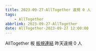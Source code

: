 ```yaml
---
title: 2023-09-27-AllTogether 違規 0 人
tags:
    - AllTogether
abbrlink: 2023-09-27-AllTogether
date: AllTogether-2023-09-27 12:00:00
---
```

AllTogether 板 [板規連結](https://www.ptt.cc/bbs/AllTogether/M.1643211430.A.5FB.html)
昨天違規 0 人
